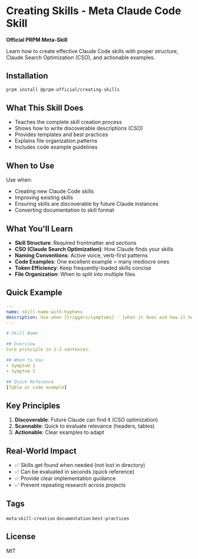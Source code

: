 # Creating Skills - Meta Claude Code Skill

**Official PRPM Meta-Skill**

Learn how to create effective Claude Code skills with proper structure, Claude Search Optimization (CSO), and actionable examples.

## Installation

```bash
prpm install @prpm-official/creating-skills
```

## What This Skill Does

- Teaches the complete skill creation process
- Shows how to write discoverable descriptions (CSO)
- Provides templates and best practices
- Explains file organization patterns
- Includes code example guidelines

## When to Use

Use when:
- Creating new Claude Code skills
- Improving existing skills
- Ensuring skills are discoverable by future Claude instances
- Converting documentation to skill format

## What You'll Learn

- **Skill Structure**: Required frontmatter and sections
- **CSO (Claude Search Optimization)**: How Claude finds your skills
- **Naming Conventions**: Active voice, verb-first patterns
- **Code Examples**: One excellent example > many mediocre ones
- **Token Efficiency**: Keep frequently-loaded skills concise
- **File Organization**: When to split into multiple files

## Quick Example

```yaml
---
name: skill-name-with-hyphens
description: Use when [triggers/symptoms] - [what it does and how it helps]
---

# Skill Name

## Overview
Core principle in 1-2 sentences.

## When to Use
- Symptom 1
- Symptom 2

## Quick Reference
[Table or code example]
```

## Key Principles

1. **Discoverable**: Future Claude can find it (CSO optimization)
2. **Scannable**: Quick to evaluate relevance (headers, tables)
3. **Actionable**: Clear examples to adapt

## Real-World Impact

- ✅ Skills get found when needed (not lost in directory)
- ✅ Can be evaluated in seconds (quick reference)
- ✅ Provide clear implementation guidance
- ✅ Prevent repeating research across projects

## Tags

`meta` `skill-creation` `documentation` `best-practices`

## License

MIT
